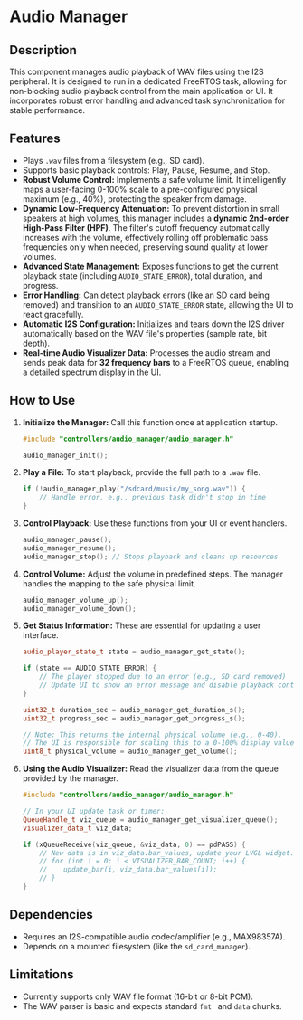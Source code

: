 # Audio Manager

## Description
This component manages audio playback of WAV files using the I2S peripheral. It is designed to run in a dedicated FreeRTOS task, allowing for non-blocking audio playback control from the main application or UI. It incorporates robust error handling and advanced task synchronization for stable performance.

## Features
-   Plays `.wav` files from a filesystem (e.g., SD card).
-   Supports basic playback controls: Play, Pause, Resume, and Stop.
-   **Robust Volume Control:** Implements a safe volume limit. It intelligently maps a user-facing 0-100% scale to a pre-configured physical maximum (e.g., 40%), protecting the speaker from damage.
-   **Dynamic Low-Frequency Attenuation:** To prevent distortion in small speakers at high volumes, this manager includes a **dynamic 2nd-order High-Pass Filter (HPF)**. The filter's cutoff frequency automatically increases with the volume, effectively rolling off problematic bass frequencies only when needed, preserving sound quality at lower volumes.
-   **Advanced State Management:** Exposes functions to get the current playback state (including `AUDIO_STATE_ERROR`), total duration, and progress.
-   **Error Handling:** Can detect playback errors (like an SD card being removed) and transition to an `AUDIO_STATE_ERROR` state, allowing the UI to react gracefully.
-   **Automatic I2S Configuration:** Initializes and tears down the I2S driver automatically based on the WAV file's properties (sample rate, bit depth).
-   **Real-time Audio Visualizer Data:** Processes the audio stream and sends peak data for **32 frequency bars** to a FreeRTOS queue, enabling a detailed spectrum display in the UI.

## How to Use

1.  **Initialize the Manager:**
    Call this function once at application startup.
    ```cpp
    #include "controllers/audio_manager/audio_manager.h"
    
    audio_manager_init();
    ```

2.  **Play a File:**
    To start playback, provide the full path to a `.wav` file.
    ```cpp
    if (!audio_manager_play("/sdcard/music/my_song.wav")) {
        // Handle error, e.g., previous task didn't stop in time
    }
    ```

3.  **Control Playback:**
    Use these functions from your UI or event handlers.
    ```cpp
    audio_manager_pause();
    audio_manager_resume();
    audio_manager_stop(); // Stops playback and cleans up resources
    ```

4.  **Control Volume:**
    Adjust the volume in predefined steps. The manager handles the mapping to the safe physical limit.
    ```cpp
    audio_manager_volume_up();
    audio_manager_volume_down();
    ```

5.  **Get Status Information:**
    These are essential for updating a user interface.
    ```cpp
    audio_player_state_t state = audio_manager_get_state();

    if (state == AUDIO_STATE_ERROR) {
        // The player stopped due to an error (e.g., SD card removed)
        // Update UI to show an error message and disable playback controls.
    }

    uint32_t duration_sec = audio_manager_get_duration_s();
    uint32_t progress_sec = audio_manager_get_progress_s();
    
    // Note: This returns the internal physical volume (e.g., 0-40).
    // The UI is responsible for scaling this to a 0-100% display value.
    uint8_t physical_volume = audio_manager_get_volume(); 
    ```

6.  **Using the Audio Visualizer:**
    Read the visualizer data from the queue provided by the manager.
    ```cpp
    #include "controllers/audio_manager/audio_manager.h"

    // In your UI update task or timer:
    QueueHandle_t viz_queue = audio_manager_get_visualizer_queue();
    visualizer_data_t viz_data;

    if (xQueueReceive(viz_queue, &viz_data, 0) == pdPASS) {
        // New data is in viz_data.bar_values, update your LVGL widget.
        // for (int i = 0; i < VISUALIZER_BAR_COUNT; i++) {
        //    update_bar(i, viz_data.bar_values[i]);
        // }
    }
    ```

## Dependencies
-   Requires an I2S-compatible audio codec/amplifier (e.g., MAX98357A).
-   Depends on a mounted filesystem (like the `sd_card_manager`).

## Limitations
-   Currently supports only WAV file format (16-bit or 8-bit PCM).
-   The WAV parser is basic and expects standard `fmt ` and `data` chunks.